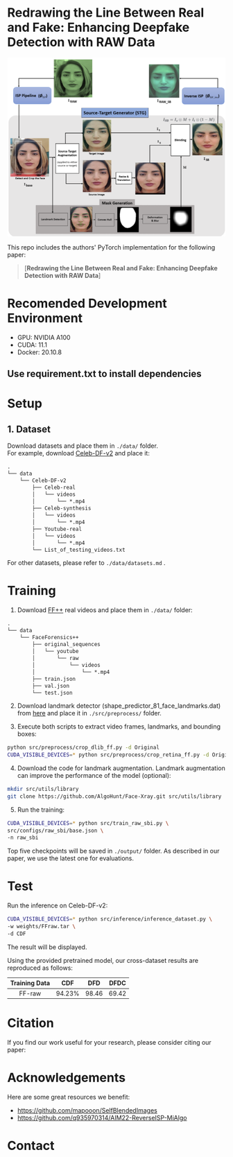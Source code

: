 # Redrawing the Line Between Real and Fake: Enhancing Deepfake Detection with RAW Data
![Overview](pipeline.png)  

This repo includes the authors' PyTorch implementation for the following paper: 
> [**Redrawing the Line Between Real and Fake: Enhancing Deepfake Detection with RAW Data**]


# Recomended Development Environment
* GPU: NVIDIA A100
* CUDA: 11.1
* Docker: 20.10.8

## Use requirement.txt to install dependencies 

# Setup
## 1. Dataset
Download datasets and place them in `./data/` folder.  
For example, download [Celeb-DF-v2](https://github.com/yuezunli/celeb-deepfakeforensics) and place it:
```
.
└── data
    └── Celeb-DF-v2
        ├── Celeb-real
        │   └── videos
        │       └── *.mp4
        ├── Celeb-synthesis
        │   └── videos
        │       └── *.mp4
        ├── Youtube-real
        │   └── videos
        │       └── *.mp4
        └── List_of_testing_videos.txt
```
For other datasets, please refer to `./data/datasets.md` .


# Training
1. Download [FF++](https://github.com/ondyari/FaceForensics) real videos and place them in `./data/` folder:
```
.
└── data
    └── FaceForensics++
        ├── original_sequences
        │   └── youtube
        │       └── raw
        │           └── videos
        │               └── *.mp4
        ├── train.json
        ├── val.json
        └── test.json
```
2. Download landmark detector (shape_predictor_81_face_landmarks.dat) from [here](https://github.com/codeniko/shape_predictor_81_face_landmarks) and place it in `./src/preprocess/` folder.  

3. Execute both scripts to extract video frames, landmarks, and bounding boxes:
```bash
python src/preprocess/crop_dlib_ff.py -d Original
CUDA_VISIBLE_DEVICES=* python src/preprocess/crop_retina_ff.py -d Original
```

4.  Download the code for landmark augmentation. Landmark augmentation can improve the performance of the model (optional):
```bash
mkdir src/utils/library
git clone https://github.com/AlgoHunt/Face-Xray.git src/utils/library
```

5. Run the training:
```bash
CUDA_VISIBLE_DEVICES=* python src/train_raw_sbi.py \
src/configs/raw_sbi/base.json \
-n raw_sbi
```
Top five checkpoints will be saved in `./output/` folder. As described in our paper, we use the latest one for evaluations.


# Test
Run the inference on Celeb-DF-v2:
```bash
CUDA_VISIBLE_DEVICES=* python src/inference/inference_dataset.py \
-w weights/FFraw.tar \
-d CDF
```
The result will be displayed.

Using the provided pretrained model, our cross-dataset results are reproduced as follows:

Training Data | CDF | DFD | DFDC 
:-: | :-: | :-: | :-: 
FF-raw | 94.23% | 98.46 | 69.42 


# Citation
If you find our work useful for your research, please consider citing our paper:

# Acknowledgements
Here are some great resources we benefit:
* https://github.com/mapooon/SelfBlendedImages
* https://github.com/q935970314/AIM22-ReverseISP-MiAlgo

# Contact

